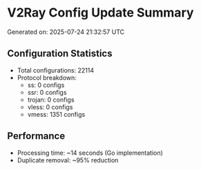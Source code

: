 # V2Ray Config Update Summary
Generated on: 2025-07-24 21:32:57 UTC

## Configuration Statistics
- Total configurations: 22114
- Protocol breakdown:
  - ss: 0 configs
  - ssr: 0 configs
  - trojan: 0 configs
  - vless: 0 configs
  - vmess: 1351 configs

## Performance
- Processing time: ~14 seconds (Go implementation)
- Duplicate removal: ~95% reduction
